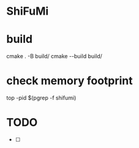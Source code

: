 # ShiFuMi

# build

cmake . -B build/
cmake --build build/

# check memory footprint
top -pid $(pgrep -f shifumi)

# TODO
- [ ] 